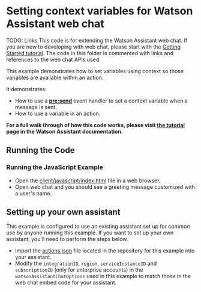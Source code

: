 # Setting context variables for Watson Assistant web chat

TODO: Links
This code is for extending the Watson Assistant web chat. If you are new to developing with web chat, please start with the [Getting Started tutorial](https://ibm.com). The code in this folder is commented with links and references to the web chat APIs used.

This example demonstrates how to set variables using context so those variables are available within an action.

It demonstrates:

- How to use a [**pre:send**](https://web-chat.global.assistant.watson.cloud.ibm.com/docs.html?to=api-events#presend) event handler to set a context variable when a message is sent.
- How to use a variable in an action.

**For a full walk through of how this code works, please visit [the tutorial page](https://TODO.ibm.com) in the Watson Assistant documentation.**

## Running the Code

### Running the JavaScript Example

- Open the [client/javascript/index.html](client/javascript/index.html) file in a web browser.
- Open web chat and you should see a greeting message customized with a user's name.

## Setting up your own assistant

This example is configured to use an existing assistant set up for common use by anyone running this example. If you want to set up your own assistant, you'll need to perform the steps below.

- Import the [actions.json](actions.json) file located in the repository for this example into your assistant.
- Modify the `integrationID`, `region`, `serviceInstanceID` and `subscriptionID` (only for enterprise accounts) in the `watsonAssistantChatOptions` used in this example to match those in the web chat embed code for your assistant.